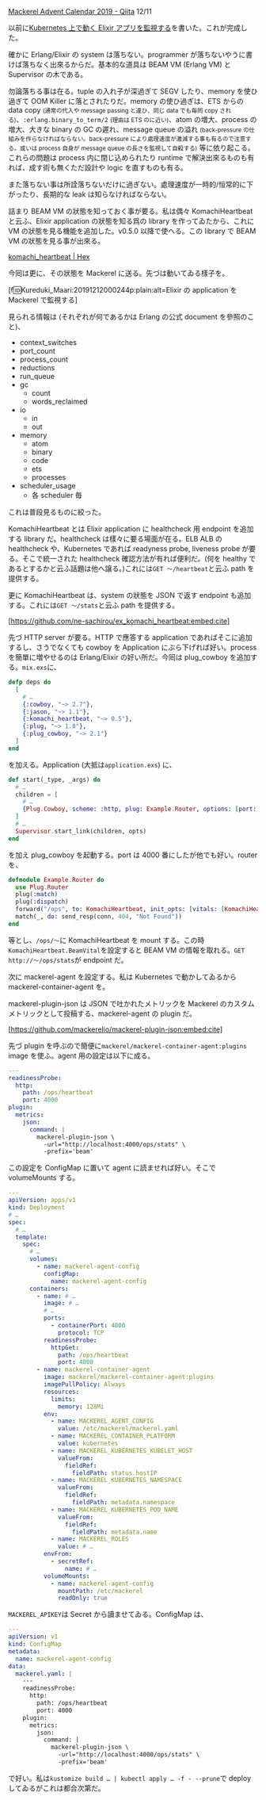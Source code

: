<!--
{"id":"26006613480752582","title":"Elixir の application を Mackerel で監視する","categories":["Programming","Elixir","Mackerel"],"draft":"no"}
-->

[Mackerel Advent Calendar 2019 - Qiita](https://qiita.com/advent-calendar/2019/mackerel) 12/11

以前に[Kubernetes 上で動く Elixir アプリを監視する](https://c4se.hatenablog.com/entry/2019/09/10/204428)を書いた。これが完成した。

確かに Erlang/Elixir の system は落ちない。programmer が落ちないやうに書けば落ちなく出來るからだ。基本的な道具は BEAM VM (Erlang VM) と Supervisor の木である。

勿論落ちる事は在る。tuple の入れ子が深過ぎて SEGV したり、memory を使ひ過ぎて OOM Killer に落とされたりだ。memory の使ひ過ぎは、ETS からの data copy <small>(通常の代入や message passing と違ひ、同じ data でも毎囘 copy される)</small>、`:erlang.binary_to_term/2` <small>(理由は ETS のに近い)</small>、atom の増大、process の増大、大きな binary の GC の遲れ、message queue の溢れ <small>(back-pressure の仕組みを作らなければならない。back-pressure により處理速度が激減する事も有るので注意する。或いは process 自身が message queue の長さを監視して自殺する)</small> 等に依り起こる。これらの問題は process 内に閉じ込められたり runtime で解決出來るものも有れば、成す術も無くただ設計や logic を直すものも有る。

また落ちない事は所詮落ちないだけに過ぎない。處理速度が一時的/恒常的に下がったり、長期的な leak は知らなければならない。

詰まり BEAM VM の狀態を知っておく事が要る。私は偶々 KomachiHeartbeat と云ふ、Elixir application の狀態を知る爲の library を作ってゐたから、これに VM の狀態を見る機能を追加した。v0.5.0 以降で使へる。この library で BEAM VM の狀態を見る事が出來る。

[komachi_heartbeat | Hex](https://hex.pm/packages/komachi_heartbeat)

今囘は更に、その狀態を Mackerel に送る。先づは動いてゐる樣子を。

[f:id:Kureduki_Maari:20191212000244p:plain:alt=Elixir の application を Mackerel で監視する]

見られる情報は (それぞれが何であるかは Erlang の公式 document を參照のこと)、

- context_switches
- port_count
- process_count
- reductions
- run_queue
- gc
  - count
  - words_reclaimed
- io
  - in
  - out
- memory
  - atom
  - binary
  - code
  - ets
  - processes
- scheduler_usage
  - 各 scheduler 毎

これは普段見るものに絞った。

KomachiHeartbeat とは Elixir application に healthcheck 用 endpoint を追加する library だ。healthcheck は樣々に要る場面が在る。ELB ALB の healthcheck や、Kubernetes であれば readyness probe, liveness probe が要る。そこで統一された healthcheck 確認方法が有れば便利だ。(何を healthy であるとするかと云ふ話題は他へ譲る。)これには`GET 〜/heartbeat`と云ふ path を提供する。

更に KomachiHeartbeat は、system の狀態を JSON で返す endpoint も追加する。これには`GET 〜/stats`と云ふ path を提供する。

[https://github.com/ne-sachirou/ex_komachi_heartbeat:embed:cite]

先づ HTTP server が要る。HTTP で應答する application であればそこに追加するし、さうでなくても cowboy を Application にぶら下げれば好い。process を簡單に増やせるのは Erlang/Elixir の好い所だ。今囘は plug_cowboy を追加する。`mix.exs`に、

```elixir
defp deps do
  [
    # …
    {:cowboy, "~> 2.7"},
    {:jason, "~> 1.1"},
    {:komachi_heartbeat, "~> 0.5"},
    {:plug, "~> 1.8"},
    {:plug_cowboy, "~> 2.1"}
  ]
end
```

を加える。Application (大抵は`application.exs`) に、

```elixir
def start(_type, _args) do
  # …
  children = [
    # …
    {Plug.Cowboy, scheme: :http, plug: Example.Router, options: [port: 4000]}
  ]
  # …
  Supervisor.start_link(children, opts)
end
```

を加え plug_cowboy を起動する。port は 4000 番にしたが他でも好い。router を、

```elixir
defmodule Example.Router do
  use Plug.Router
  plug(:match)
  plug(:dispatch)
  forward("/ops", to: KomachiHeartbeat, init_opts: [vitals: [KomachiHeartbeat.BeamVital]])
  match(_, do: send_resp(conn, 404, "Not Found"))
end
```

等とし、`/ops/〜`に KomachiHeartbeat を mount する。この時`KomachiHeartbeat.BeamVital`を設定すると BEAM VM の情報を取れる。`GET http://〜/ops/stats`が endpoint だ。

次に mackerel-agent を設定する。私は Kubernetes で動かしてゐるから mackerel-container-agent を。

mackerel-plugin-json は JSON で吐かれたメトリックを Mackerel のカスタムメトリックとして投稿する、mackerel-agent の plugin だ。

[https://github.com/mackerelio/mackerel-plugin-json:embed:cite]

先づ plugin を呼ぶので簡便に`mackerel/mackerel-container-agent:plugins` image を使ふ。agent 用の設定は以下に成る。

```yaml
---
readinessProbe:
  http:
    path: /ops/heartbeat
    port: 4000
plugin:
  metrics:
    json:
      command: |
        mackerel-plugin-json \
          -url="http://localhost:4000/ops/stats" \
          -prefix='beam'
```

この設定を ConfigMap に置いて agent に読ませれば好い。そこで volumeMounts する。

```yaml
---
apiVersion: apps/v1
kind: Deployment
# …
spec:
  # …
  template:
    spec:
      # …
      volumes:
        - name: mackerel-agent-config
          configMap:
            name: mackerel-agent-config
      containers:
        - name: # …
          image: # …
          # …
          ports:
            - containerPort: 4000
              protocol: TCP
          readinessProbe:
            httpGet:
              path: /ops/heartbeat
              port: 4000
        - name: mackerel-container-agent
          image: mackerel/mackerel-container-agent:plugins
          imagePullPolicy: Always
          resources:
            limits:
              memory: 128Mi
          env:
            - name: MACKEREL_AGENT_CONFIG
              value: /etc/mackerel/mackerel.yaml
            - name: MACKEREL_CONTAINER_PLATFORM
              value: kubernetes
            - name: MACKEREL_KUBERNETES_KUBELET_HOST
              valueFrom:
                fieldRef:
                  fieldPath: status.hostIP
            - name: MACKEREL_KUBERNETES_NAMESPACE
              valueFrom:
                fieldRef:
                  fieldPath: metadata.namespace
            - name: MACKEREL_KUBERNETES_POD_NAME
              valueFrom:
                fieldRef:
                  fieldPath: metadata.name
            - name: MACKEREL_ROLES
              value: # …
          envFrom:
            - secretRef:
                name: # …
          volumeMounts:
            - name: mackerel-agent-config
              mountPath: /etc/mackerel
              readOnly: true
```

`MACKEREL_APIKEY`は Secret から讀ませてゐる。ConfigMap は、

```yaml
---
apiVersion: v1
kind: ConfigMap
metadata:
  name: mackerel-agent-config
data:
  mackerel.yaml: |
    ---
    readinessProbe:
      http:
        path: /ops/heartbeat
        port: 4000
    plugin:
      metrics:
        json:
          command: |
            mackerel-plugin-json \
              -url="http://localhost:4000/ops/stats" \
              -prefix='beam'
```

で好い。私は`kustomize build … | kubectl apply … -f - --prune`で deploy してゐるがこれは都合次第だ。
